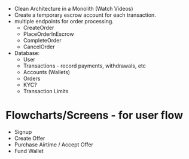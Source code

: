 - Clean Architecture in a Monolith (Watch Videos)
- Create a temporary escrow account for each transaction.
- multiple endpoints for order processing.
	- CreateOrder
	- PlaceOrderInEscrow
	- CompleteOrder
	- CancelOrder
- Database:
	- User
	- Transactions - record payments, withdrawals, etc
	- Accounts (Wallets)
	- Orders
	- KYC?
	- Transaction Limits

# Flowcharts/Screens - for user flow
- Signup
- Create Offer
- Purchase Airtime / Accept Offer
- Fund Wallet